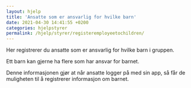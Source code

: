 ```yaml
---
layout: hjelp
title: 'Ansatte som er ansvarlig for hvilke barn'
date: 2021-04-30 14:41:55 +0200
categories: hjelpstyrer
permalink: /hjelp/styrer/registeremployeetochildren/
---
```


Her registrerer du ansatte som er ansvarlig for hvilke barn i gruppen.

Ett barn kan gjerne ha flere som har ansvar for barnet.

Denne informasjonen gjør at når ansatte logger på med sin app, så får de muligheten til å registrerer informasjon om barnet.
